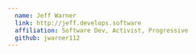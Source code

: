 ```yaml
---
  name: Jeff Warner
  link: http://jeff.develops.software
  affiliation: Software Dev, Activist, Progressive
  github: jwarner112
---
```


